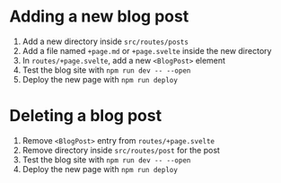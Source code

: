 Adding a new blog post
======================

1. Add a new directory inside `src/routes/posts`
2. Add a file named `+page.md` or `+page.svelte` inside the new directory
3. In `routes/+page.svelte`, add a new `<BlogPost>` element
4. Test the blog site with `npm run dev -- --open`
5. Deploy the new page with `npm run deploy`

Deleting a blog post
====================

1. Remove `<BlogPost>` entry from  `routes/+page.svelte`
2. Remove directory inside `src/routes/post` for the post
4. Test the blog site with `npm run dev -- --open`
5. Deploy the new page with `npm run deploy`

